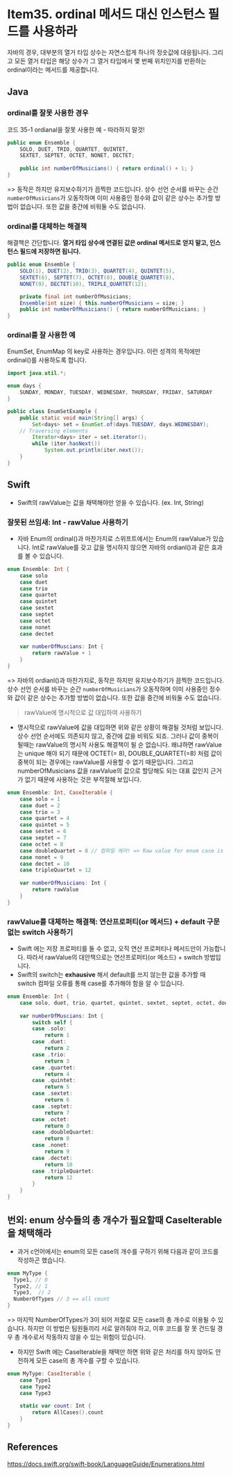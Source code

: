 # Item35. ordinal 메서드 대신 인스턴스 필드를 사용하라 

자바의 경우, 대부분의 열거 타입 상수는 자연스럽게 하나의 정숫값에 대응됩니다. 그리고 모든 열거 타입은 해당 상수가 그 열거 타입에서 몇 번째 위치인지를 반환하는 ordinal이라는 메서드를 제공합니다.

## Java

###  ordinal를 잘못 사용한 경우

코드 35-1 ordianal을 잘못 사용한 예 - 따라하지 말것! 
```java
public enum Ensemble {
    SOLO, DUET, TRIO, QUARTET, QUINTET,
    SEXTET, SEPTET, OCTET, NONET, DECTET;
        
    public int numberOfMusicians() { return ordinal() + 1; }
}
```

=> 동작은 하지만 유지보수하기가 끔찍한 코드입니다. 상수 선언 순서를 바꾸는 순간 `numberOfMusicians`가 오동작하며 이미 사용중인 정수와 값이 같은 상수는 추가할 방법이 없습니다. 또한 값을 중간에 비워둘 수도 없습니다. 

### ordinal를 대체하는 해결책 

해결책은 간단합니다. **열거 타입 상수에 연결된 값은 ordinal 메서드로 얻지 말고, 인스턴스 필드에 저장하면 됩니다.**

```java
public enum Ensemble {
    SOLO(1), DUET(2), TRIO(3), QUARTET(4), QUINTET(5),
    SEXTET(6), SEPTET(7), OCTET(8), DOUBlE_QUARTET(8), 
    NONET(9), DECTET(10), TRIPLE_QUARTET(12);

    private final int numberOfMusicians;
    Ensemble(int size) { this.numberOfMusicians = size; }
    public int numberOfMusicians() { return numberOfMusicians; }
}
```

### ordinal를 잘 사용한 예

EnumSet, EnumMap 의 key로 사용하는 경우입니다. 이런 성격의 목적에만 ordinal()를 사용하도록 합니다.

```java
import java.util.*;  

enum days {  
    SUNDAY, MONDAY, TUESDAY, WEDNESDAY, THURSDAY, FRIDAY, SATURDAY  
}  

public class EnumSetExample {  
    public static void main(String[] args) {  
        Set<days> set = EnumSet.of(days.TUESDAY, days.WEDNESDAY);  
    // Traversing elements  
        Iterator<days> iter = set.iterator();  
        while (iter.hasNext())  
            System.out.println(iter.next());  
    }  
}  
```

## Swift

* Swift의 rawValue는 값을 채택해야만 얻을 수 있습니다. (ex. Int, String) 

### 잘못된 쓰임새: Int - rawValue 사용하기 

* 자바 Enum의 ordinal()과 마찬가지로 스위프트에서는 Enum의 rawValue가 있습니다.
Int로 rawValue를 갖고 값을 명시하지 않으면 자바의 ordianl()과 같은 효과를 볼 수 있습니다.

```Swift
enum Ensemble: Int {
    case solo
    case duet
    case trio
    case quartet
    case quintet
    case sextet
    case septet
    case octet
    case nonet
    case dectet
        
    var numberOfMuscians: Int {
        return rawValue + 1
    }
}
```
=> 자바의 ordianl()과 마찬가지로, 동작은 하지만 유지보수하기가 끔찍한 코드입니다. 상수 선언 순서를 바꾸는 순간 `numberOfMusicians`가 오동작하며 이미 사용중인 정수와 값이 같은 상수는 추가할 방법이 없습니다. 또한 값을 중간에 비워둘 수도 없습니다. 

> rawValue에 명시적으로 값 대입하여 사용하기 

* 명시적으로 rawValue에 값을 대입하면 위와 같은 상황이 해결될 것처럼 보입니다. 상수 선언 순서에도 의존되지 않고, 중간에 값을 비워도 되죠. 
그러나 값이 중복이 될때는 rawValue의 명시적 사용도 해결책이 될 순 없습니다. 
왜냐하면 rawValue는 unique 해야 되기 때문에 OCTET(= 8), DOUBLE_QUARTET(=8) 처럼 값이 중복이 되는 경우에는 rawValue를 사용할 수 없기 때문입니다.
그리고 numberOfMusicians 값을 rawValue의 값으로 할당해도 되는 대표 값인지 근거가 없기 때문에 사용하는 것은 부적절해 보입니다.

```Swift
enum Ensemble: Int, CaseIterable {
    case solo = 1
    case duet = 2
    case trio = 3
    case quartet = 4
    case quintet = 5
    case sextet = 6
    case septet = 7
    case octet = 8
    case doubleQuartet = 8 // 컴파일 에러! => Raw value for enum case is not unique
    case nonet = 9
    case dectet = 10
    case tripleQuartet = 12
    
    var numberOfMusicians: Int {
        return rawValue
    }
}
```

### rawValue를 대체하는 해결책: 연산프로퍼티(or 메서드) + default 구문 없는 switch 사용하기 

* Swift 에는 저장 프로퍼티를 둘 수 없고, 오직 연산 프로퍼티나 메서드만이 가능합니다. 따라서 rawValue의 대안책으로는 연산프로퍼티(or 메소드) + switch 방법입니다. 
* Swift의 switch는 **exhausive** 해서 default를 쓰지 않는한 값을 추가할 때 switch 컴파일 오류를 통해 case를 추가해야 함을 알 수 있습니다. 

```Swift
enum Ensemble: Int {
    case solo, duet, trio, quartet, quintet, sextet, septet, octet, doubleQuartet, nonet, dectet, tripleQuartet
    
    var numberOfMuscians: Int {
        switch self {
        case .solo:
            return 1
        case .duet:
            return 2
        case .trio:
            return 3
        case .quartet:
            return 4
        case .quintet:
            return 5
        case .sextet:
            return 6
        case .septet:
            return 7
        case .octet:
            return 8
        case .doubleQuartet:
            return 8
        case .nonet:
            return 9
        case .dectet:
            return 10
        case .tripleQuartet:
            return 12
        }
    }
}
```

## 번외: enum 상수들의 총 개수가 필요할때 CaseIterable을 채택해라 

* 과거 c언어에서는 enum의 모든 case의 개수를 구하기 위해 다음과 같이 코드를 작성하곤 했습니다. 

```c
enum MyType {
  Type1, // 0
  Type2, // 1  
  Type3,  // 2 
  NumberOfTypes // 3 == all count
}
```
=> 마지막 NumberOfTypes가 3이 되어 저절로 모든 case의 총 개수로 이용될 수 있습니다. 하지만 이 방법은 팀원들끼리 서로 알려줘야 하고, 이후 코드를 잘 못 건드릴 경우 총 개수로서 작동하지 않을 수 있는 위험이 있습니다. 

* 하지만 Swift 에는 CaseIterable을 채택만 하면 위와 같은 처리를 하지 않아도 안전하게 모든 case의 총 개수를 구할 수 있습니다.

```Swift 
enum MyType: CaseIterable {
    case Type1
    case Type2
    case Type3
    
    static var count: Int {
        return AllCases().count
    }
}
```

## References

https://docs.swift.org/swift-book/LanguageGuide/Enumerations.html
